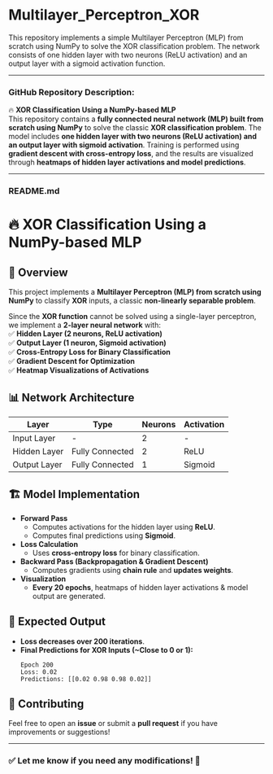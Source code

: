 # Multilayer_Perceptron_XOR
This repository implements a simple Multilayer Perceptron (MLP) from scratch using NumPy to solve the XOR classification problem. The network consists of one hidden layer with two neurons (ReLU activation) and an output layer with a sigmoid activation function.

---

### **GitHub Repository Description:**  
🔥 **XOR Classification Using a NumPy-based MLP**  
This repository contains a **fully connected neural network (MLP) built from scratch using NumPy** to solve the classic **XOR classification problem**. The model includes **one hidden layer with two neurons (ReLU activation) and an output layer with sigmoid activation**. Training is performed using **gradient descent with cross-entropy loss**, and the results are visualized through **heatmaps of hidden layer activations and model predictions**.

---

### **README.md**  

# 🔥 XOR Classification Using a NumPy-based MLP  

## 📌 Overview  
This project implements a **Multilayer Perceptron (MLP) from scratch using NumPy** to classify **XOR** inputs, a classic **non-linearly separable problem**.  

Since the **XOR function** cannot be solved using a single-layer perceptron, we implement a **2-layer neural network** with:  
✅ **Hidden Layer (2 neurons, ReLU activation)**  
✅ **Output Layer (1 neuron, Sigmoid activation)**  
✅ **Cross-Entropy Loss for Binary Classification**  
✅ **Gradient Descent for Optimization**  
✅ **Heatmap Visualizations of Activations**  

## 📊 Network Architecture  
| Layer        | Type            | Neurons | Activation |
|-------------|----------------|---------|------------|
| Input Layer | -              | 2       | -          |
| Hidden Layer | Fully Connected | 2       | ReLU       |
| Output Layer | Fully Connected | 1       | Sigmoid    |

## 🏗️ Model Implementation  
- **Forward Pass**  
  - Computes activations for the hidden layer using **ReLU**.  
  - Computes final predictions using **Sigmoid**.  
- **Loss Calculation**  
  - Uses **cross-entropy loss** for binary classification.  
- **Backward Pass (Backpropagation & Gradient Descent)**  
  - Computes gradients using **chain rule** and **updates weights**.  
- **Visualization**  
  - **Every 20 epochs**, heatmaps of hidden layer activations & model output are generated.  


## 🎯 Expected Output  
- **Loss decreases over 200 iterations**.  
- **Final Predictions for XOR Inputs (~Close to 0 or 1):**  
  ```
  Epoch 200
  Loss: 0.02
  Predictions: [[0.02 0.98 0.98 0.02]]
  ```

## 🤝 Contributing  
Feel free to open an **issue** or submit a **pull request** if you have improvements or suggestions!  

---

### ✅ **Let me know if you need any modifications! 🚀**
